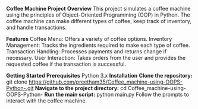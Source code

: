 **Coffee Machine Project**
**Overview**
This project simulates a coffee machine using the principles of Object-Oriented Programming (OOP) in Python. The coffee machine can make different types of coffee, keep track of inventory, and handle transactions.

**Features**
Coffee Menu: Offers a variety of coffee options.
Inventory Management: Tracks the ingredients required to make each type of coffee.
Transaction Handling: Processes payments and returns change if necessary.
User Interaction: Takes orders from the user and provides the requested coffee if the transaction is successful.

**Getting Started**
**Prerequisites**
Python 3.x
**Installation**
**Clone the repository:**
git clone https://github.com/preetham35/Coffee_machine-using-OOPS-Python-.git
**Navigate to the project directory:**
cd Coffee_machine-using-OOPS-Python-
**Run the main script:**
python main.py
Follow the prompts to interact with the coffee machine.
